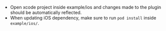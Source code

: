 - Open xcode project inside example/ios and changes made to the plugin should be automatically reflected.
- When updating iOS dependency, make sure to run `pod install` inside `example/ios/`.

